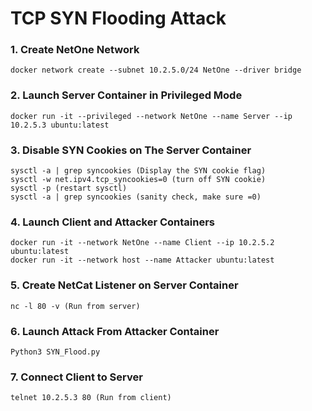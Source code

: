 # TCP SYN Flooding Attack

### 1. Create NetOne Network
    docker network create --subnet 10.2.5.0/24 NetOne --driver bridge
### 2. Launch Server Container in Privileged Mode
    docker run -it --privileged --network NetOne --name Server --ip 10.2.5.3 ubuntu:latest 
### 3. Disable SYN Cookies on The Server Container
    sysctl -a | grep syncookies (Display the SYN cookie flag)
    sysctl -w net.ipv4.tcp_syncookies=0 (turn off SYN cookie)
    sysctl -p (restart sysctl)
    sysctl -a | grep syncookies (sanity check, make sure =0) 
### 4. Launch Client and Attacker Containers
    docker run -it --network NetOne --name Client --ip 10.2.5.2 ubuntu:latest 
    docker run -it --network host --name Attacker ubuntu:latest 
### 5. Create NetCat Listener on Server Container
    nc -l 80 -v (Run from server) 
### 6. Launch Attack From Attacker Container
    Python3 SYN_Flood.py
### 7. Connect Client to Server
    telnet 10.2.5.3 80 (Run from client)  
